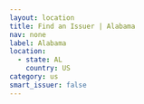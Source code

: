 ```yaml
---
layout: location
title: Find an Issuer | Alabama
nav: none
label: Alabama
location:
  - state: AL
    country: US
category: us
smart_issuer: false
---
```

